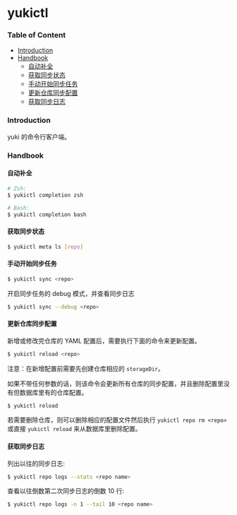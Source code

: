 # yukictl

### Table of Content

+ [Introduction](#introduction)
+ [Handbook](#handbook)
  - [自动补全](#自动补全)
  - [获取同步状态](#获取同步状态)
  - [手动开始同步任务](#手动开始同步任务)
  - [更新仓库同步配置](#更新仓库同步配置)
  - [获取同步日志](#获取同步日志)

### Introduction

yuki 的命令行客户端。

### Handbook

#### 自动补全

```bash
# Zsh:
$ yukictl completion zsh

# Bash:
$ yukictl completion bash
```

#### 获取同步状态

```bash
$ yukictl meta ls [repo]
```

#### 手动开始同步任务

```bash
$ yukictl sync <repo>
```

开启同步任务的 debug 模式，并查看同步日志
```bash
$ yukictl sync --debug <repo>
```

#### 更新仓库同步配置

新增或修改完仓库的 YAML 配置后，需要执行下面的命令来更新配置。
```bash
$ yukictl reload <repo>
```
注意：在新增配置前需要先创建仓库相应的 `storageDir`。

如果不带任何参数的话，则该命令会更新所有仓库的同步配置，并且删除配置里没有但数据库里有的仓库配置。
```bash
$ yukictl reload
```

若需要删除仓库，则可以删除相应的配置文件然后执行 `yukictl repo rm <repo>` 或直接 `yukictl reload` 来从数据库里删除配置。

#### 获取同步日志

列出以往的同步日志:
```bash
$ yukictl repo logs --stats <repo name>
```

查看以往倒数第二次同步日志的倒数 10 行:
```bash
$ yukictl repo logs -n 1 --tail 10 <repo name>
```
